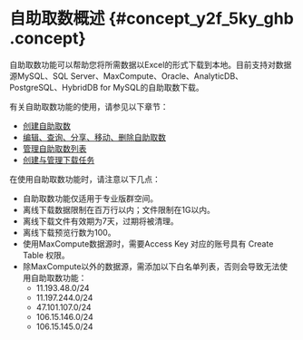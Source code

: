 # 自助取数概述 {#concept_y2f_5ky_ghb .concept}

自助取数功能可以帮助您将所需数据以Excel的形式下载到本地。目前支持对数据源MySQL、SQL Server、MaxCompute、Oracle、AnalyticDB、PostgreSQL、HybridDB for MySQL的自助取数下载。

有关自助取数功能的使用，请参见以下章节：

-   [创建自助取数](cn.zh-CN/用户指南/自助取数/创建自助取数.md)
-   [编辑、查询、分享、移动、删除自助取数](cn.zh-CN/用户指南/自助取数/编辑、查询、分享、移动、删除自助取数.md)
-   [管理自助取数列表](cn.zh-CN/用户指南/自助取数/管理自助取数列表.md)
-   [创建与管理下载任务](cn.zh-CN/用户指南/自助取数/创建与管理下载任务.md)

在使用自助取数功能时，请注意以下几点：

-   自助取数功能仅适用于专业版群空间。
-   离线下载数据限制在百万行以内；文件限制在1G以内。
-   离线下载文件有效期为7天，过期将被清理。
-   离线下载预览行数为100。
-   使用MaxCompute数据源时，需要Access Key 对应的账号具有 Create Table 权限。
-   除MaxCompute以外的数据源，需添加以下白名单列表，否则会导致无法使用自助取数功能：
    -   11.193.48.0/24
    -   11.197.244.0/24
    -   47.101.107.0/24
    -   106.15.146.0/24
    -   106.15.145.0/24

